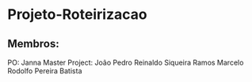 # Projeto-Roteirizacao

## Membros:
  PO: Janna
  Master Project: João Pedro
  Reinaldo Siqueira Ramos
  Marcelo Rodolfo Pereira Batista
  
